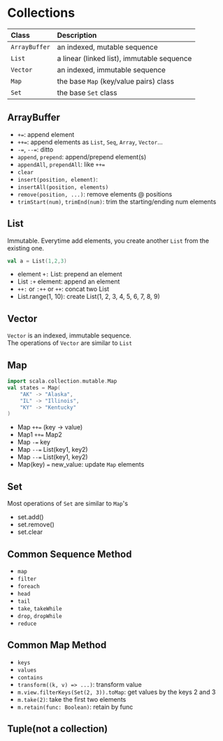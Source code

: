# Collections

|Class|Description|
|:-|:-|
|`ArrayBuffer`|an indexed, mutable sequence|
|`List`|a linear (linked list), immutable sequence|
|`Vector`|an indexed, immutable sequence|
|`Map`|the base `Map` (key/value pairs) class|
|`Set`|the base `Set` class|

## ArrayBuffer

- `+=`: append element
- `++=`: append elements as `List`, `Seq`, `Array`, `Vector`...
- `-=`, `--=`: ditto
- `append`, `prepend`: append/prepend element(s)
- `appendAll`, `prependAll`: like `++=`
- `clear`
- `insert(position, element)`:
- `insertAll(position, elements)`
- `remove(position, ...)`: remove elements @ positions
- `trimStart(num)`, `trimEnd(num)`: trim the starting/ending num elements

## List

Immutable. Everytime add elements, you create another `List` from the existing one.

```scala
val a = List(1,2,3)
```

- element `+:` List: prepend an element
- List `:+` element: append an element
- `++:` or `:++` or `++`: concat two List
- List.range(1, 10): create List(1, 2, 3, 4, 5, 6, 7, 8, 9)

## Vector

`Vector` is an indexed, immutable sequence.  
The operations of `Vector` are similar to `List`

## Map

```scala
import scala.collection.mutable.Map
val states = Map(
    "AK" -> "Alaska",
    "IL" -> "Illinois",
    "KY" -> "Kentucky"
)
```

- Map `++=` (key -> value)
- Map1 `++=` Map2
- Map `-=` key
- Map `--=` List(key1, key2)
- Map `--=` List(key1, key2)
- Map(key) `=` new_value: update `Map` elements

## Set

Most operations of `Set` are similar to `Map`'s

- set.add()
- set.remove()
- set.clear

## Common Sequence Method

- `map`
- `filter`
- `foreach`
- `head`
- `tail`
- `take`, `takeWhile`
- `drop`, `dropWhile`
- `reduce`

## Common Map Method

- `keys`
- `values`
- `contains`
- `transform((k, v) => ...)`: transform value
- `m.view.filterKeys(Set(2, 3)).toMap`: get values by the keys 2 and 3
- `m.take(2)`: take the first two elements
- `m.retain(func: Boolean)`: retain by func

## Tuple(not a collection)

